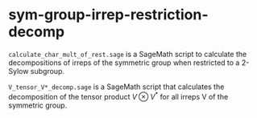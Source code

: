 # sym-group-irrep-restriction-decomp

`calculate_char_mult_of_rest.sage` is a SageMath script to calculate the decompositions of irreps of the symmetric group when restricted to a 2-Sylow subgroup.

`V_tensor_V*_decomp.sage` is a SageMath script that calculates the decomposition of the tensor product $V \otimes V^*$ for all irreps V of the symmetric group.